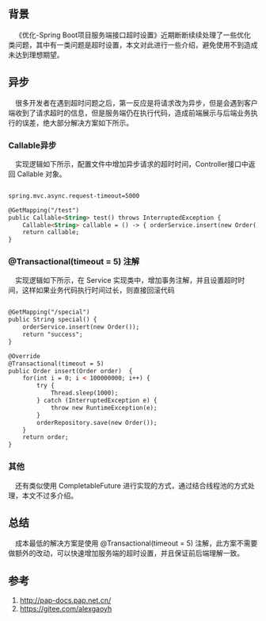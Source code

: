 ## 背景

&ensp;&ensp;《优化-Spring Boot项目服务端接口超时设置》近期断断续续处理了一些优化类问题，其中有一类问题是超时设置，本文对此进行一些介绍，避免使用不到造成未达到理想期望。

## 异步

&ensp;&ensp;很多开发者在遇到超时问题之后，第一反应是将请求改为异步，但是会遇到客户端收到了请求超时的信息，但是服务端仍在执行代码，造成前端展示与后端业务执行的误差，绝大部分解决方案如下所示。

### Callable异步

&ensp;&ensp;实现逻辑如下所示，配置文件中增加异步请求的超时时间，Controller接口中返回 Callable 对象。

```html

spring.mvc.async.request-timeout=5000

@GetMapping("/test")
public Callable<String> test() throws InterruptedException {
    Callable<String> callable = () -> { orderService.insert(new Order()); return "success"; };
    return callable;
}
```

### @Transactional(timeout = 5) 注解

&ensp;&ensp;实现逻辑如下所示，在 Service 实现类中，增加事务注解，并且设置超时时间，这样如果业务代码执行时间过长，则直接回滚代码

```html

@GetMapping("/special")
public String special() {
    orderService.insert(new Order());
    return "success";
}

@Override
@Transactional(timeout = 5)
public Order insert(Order order)  {
    for(int i = 0; i < 100000000; i++) {
        try {
            Thread.sleep(1000);
        } catch (InterruptedException e) {
            throw new RuntimeException(e);
        }
        orderRepository.save(new Order());
    }
    return order;
}
```

### 其他

&ensp;&ensp;还有类似使用 CompletableFuture 进行实现的方式，通过结合线程池的方式处理，本文不过多介绍。

## 总结

&ensp;&ensp;成本最低的解决方案是使用 @Transactional(timeout = 5) 注解，此方案不需要做额外的改动，可以快速增加服务端的超时设置，并且保证前后端理解一致。

## 参考
1. http://pap-docs.pap.net.cn/
2. https://gitee.com/alexgaoyh
